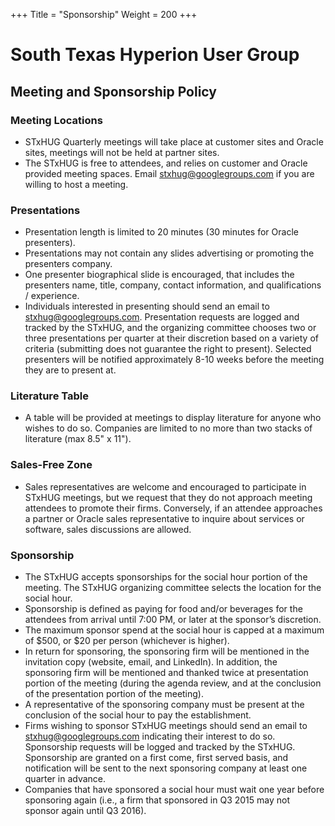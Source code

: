 +++
Title = "Sponsorship"
Weight = 200
+++

# South Texas Hyperion User Group 

## Meeting and Sponsorship Policy

### Meeting Locations

 * STxHUG Quarterly meetings will take place at customer sites and Oracle sites, meetings will not be held at partner sites.  
 * The STxHUG is free to attendees, and relies on customer and Oracle provided meeting spaces.  Email stxhug@googlegroups.com if you are willing to host a meeting.

### Presentations
 * Presentation length is limited to 20 minutes (30 minutes for Oracle presenters).
 * Presentations may not contain any slides advertising or promoting the presenters company. 
 * One presenter biographical slide is encouraged, that includes the presenters name, title, company, contact information, and qualifications / experience.
 * Individuals interested in presenting should send an email to stxhug@googlegroups.com.  Presentation requests are logged and tracked by the STxHUG, and the organizing committee chooses two or three presentations per quarter at their discretion based on a variety of criteria (submitting does not guarantee the right to present).  Selected presenters will be notified approximately 8-10 weeks before the meeting they are to present at. 

### Literature Table
 * A table will be provided at meetings to display literature for anyone who wishes to do so.  Companies are limited to no more than two stacks of literature (max 8.5" x 11").

### Sales-Free Zone
 * Sales representatives are welcome and encouraged to participate in STxHUG meetings, but we request that they do not approach meeting attendees to promote their firms.   Conversely, if an attendee approaches a partner or Oracle sales representative to inquire about services or software, sales discussions are allowed.    

### Sponsorship
 * The STxHUG accepts sponsorships for the social hour portion of the meeting.  The STxHUG organizing committee selects the location for the social hour.  
 * Sponsorship is defined as paying for food and/or beverages for the attendees from arrival until 7:00 PM, or later at the sponsor’s discretion. 
 * The maximum sponsor spend at the social hour is capped at a maximum of $500, or $20 per person (whichever is higher).
 * In return for sponsoring, the sponsoring firm will be mentioned in the invitation copy (website, email, and LinkedIn).  In addition, the sponsoring firm will be mentioned and thanked twice at presentation portion of the meeting (during the agenda review, and at the conclusion of the presentation portion of the meeting).
* A representative of the sponsoring company must be present at the conclusion of the social hour to pay the establishment.
* Firms wishing to sponsor STxHUG meetings should send an email to stxhug@googlegroups.com indicating their interest to do so.  Sponsorship requests will be logged and tracked by the STxHUG.  Sponsorship are granted on a first come, first served basis, and notification will be sent to the next sponsoring company at least one quarter in advance.
* Companies that have sponsored a social hour must wait one year before sponsoring again (i.e., a firm that sponsored in Q3 2015 may not sponsor again until Q3 2016).